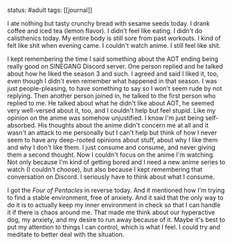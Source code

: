 status: #adult 
tags: [[journal]]

I ate nothing but tasty crunchy bread with sesame seeds today. I drank coffee and iced tea (lemon flavor). I didn't feel like eating. I didn't do calisthenics today. My entire body is still sore from past workouts. I kind of felt like shit when evening came. I couldn't watch anime. I still feel like shit. 

I kept remembering the time I said something about the AOT ending being really good on SINEGANG Discord server. One person replied and he talked about how he liked the season 3 and such. I agreed and said I liked it, too, even though I didn't even remember what happened in that season. I was just people-pleasing, to have something to say so I won't seem rude by not replying. Then another person joined in, he talked to the first person who replied to me. He talked about what he didn't like about AOT, he seemed very well-versed about it, too, and I couldn't help but feel stupid. Like my opinion on the anime was somehow unjustified. I know I'm just being self-absorbed. His thoughts about the anime didn't concern me at all and it wasn't an attack to me personally but I can't help but think of how I never seem to have any deep-rooted opinions about stuff, about why I like them and why I don't like them. I just consume and consume, and never giving them a second thought. Now I couldn't focus on the anime I'm watching. Not only because I'm kind of getting bored and I need a new anime series to watch (I couldn't choose), but also because I kept remembering that conversation on Discord. I seriously have to think about what I consume. 

I got the *Four of Pentacles* in reverse today. And it mentioned how I'm trying to find a stable environment, free of anxiety. And it said that the only way to do it is to actually keep my inner environment in check so that I can handle it if there is chaos around me. That made me think about our hyperactive dog, my anxiety, and my desire to run away because of it. Maybe it's best to put my attention to things I can control, which is what I feel. I could try and meditate to better deal with the situation.